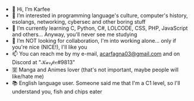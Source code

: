 - 👋 Hi, I’m Karfee
- 👀 I’m interested in programming language's culture, computer's history, esolangs, networking, cybersec and other boring stuff
- 🌱 I’m currently learning C, Python, C#, LOLCODE, CSS, PHP, JavaScript and others... Anyway, you'll never see me studying
- 💞️ I’m NOT looking for collaboration, I'm into working alone... only if you're nice (NICE!), I'll like you
- 📫 You can reach me by my e-mail, acarfagna03@gmail.com and on Discord at "𝒦𝒶𝓇𝒻𝑒𝑒#9813"
- 🈺 Manga and Animes lover (that's not important, maybe people will like/hate me)
- 📚 English language user. Someone said me that I'm a C1 level, so I'll understand you, fish and chips eater
